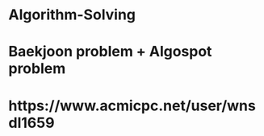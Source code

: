 # Algorithm-Solving
<h1>Baekjoon problem + Algospot problem<h1>
https://www.acmicpc.net/user/wnsdl1659